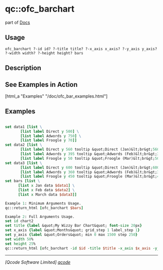qc::ofc_barchart
================

part of [Docs](.)

Usage
-----
`
	ofc_barchart ?-id id? ?-title title? ?-x_axis x_axis? ?-y_axis y_axis? ?-width width? ?-height height? bars
    `

Description
-----------
<h2>See Examples in Action</h2>
    [html_a "Examples" "/doc/ofc_bar_examples.html"]

Examples
--------
```tcl

set data1 [list \ 
       [list label Direct y 500] \ 
       [list label Adwords y 750] \ 
       [list label Froogle y 70]]
set data2 [list \ 
       [list label Direct y 560 tooltip &quot;Direct (Jan)&lt;br&gt;560 of 1005 Orders&quot;] \ 
       [list label Adwords y 395 tooltip &quot;Adwords (Feb)&lt;br&gt;395 of 1005 Orders&quot;] \ 
       [list label Froogle y 50 tooltip &quot;Froogle (Mar)&lt;br&gt;50 of 1005 Orders&quot;]]
set data3 [list \ 
       [list label Direct y 600 tooltip &quot;Direct (Jan)&lt;br&gt;600 of 1410 Orders&quot;] \ 
       [list label Adwords y 360 tooltip &quot;Adwords (Feb)&lt;br&gt;360 of 1410 Orders&quot;] \ 
       [list label Froogle y 450 tooltip &quot;Froogle (Mar)&lt;br&gt;450 of 1410 Orders&quot;]]
set bars [list \ 
      [list x Jan data $data1] \ 
      [list x Feb data $data2] \ 
      [list x March data $data3]]

Example 1: Minimum Arguments Usage.
qc::return_html [ofc_barchart $bars]

Example 2: Full Arguments Usage.
set id chart2
set title {label &quot;My Wizzy Bar Chart&quot; font-size 20px}
set x_axis {label &quot;Months&quot; grid_step 1 label_step 1}
set y_axis {label &quot;Orders&quot; min 0 max 1500 step 250} 
set width 50%
set height 25%  
qc::return_html [ofc_barchart -id $id -title $title -x_axis $x_axis -y_axis $y_axis -width $width -height $height --  $bars]

```

----------------------------------
*[Qcode Software Limited] [qcode]*

[qcode]: http://www.qcode.co.uk "Qcode Software"